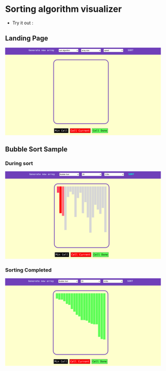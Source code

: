 # Sorting algorithm visualizer
 - Try it out :

## Landing Page
![clone images](/sorting-visualizer-1.png)

## Bubble Sort Sample

### During sort
![clone images](/sorting.png)

### Sorting Completed
![clone images](/sorting-visulaizer.png)
